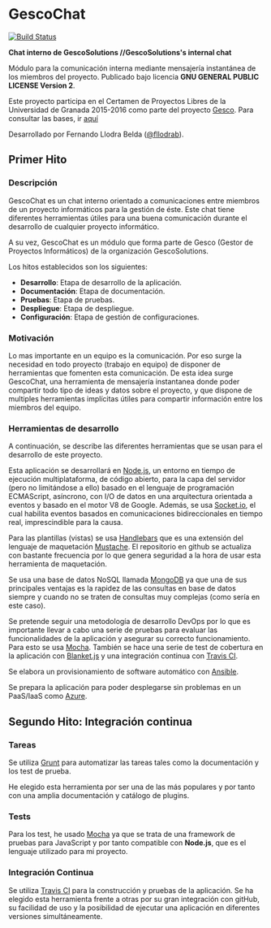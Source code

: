 # GescoChat

[![Build Status](https://travis-ci.org/Gescosolution/GescoChat.svg?branch=master)](https://travis-ci.org/Gescosolution/GescoChat)

**Chat interno de GescoSolutions //GescoSolutions's internal chat**

Módulo para la comunicación interna mediante mensajería instantánea de los miembros del proyecto.
Publicado bajo licencia **GNU GENERAL PUBLIC LICENSE Version 2**.

Este proyecto participa en el Certamen de Proyectos Libres de la Universidad de Granada 2015-2016 como parte del proyecto [Gesco](https://github.com/Gescosolution/Gesco). Para consultar las bases, ir [aquí](https://docs.google.com/document/d/16UsdUV_XXuPUh-Imz4PSgh-2ES_YaAJpZ8fNrbTVpMA/edit)

Desarrollado por Fernando Llodra Belda ([@fllodrab](https://github.com/fllodrab)).

## Primer Hito

### Descripción
GescoChat es un chat interno orientado a comunicaciones entre miembros de un proyecto informáticos para la gestión de éste. Este chat tiene diferentes herramientas útiles para una buena comunicación durante el desarrollo de cualquier proyecto informático.

A su vez, GescoChat es un módulo que forma parte de Gesco (Gestor de Proyectos Informáticos) de la organización GescoSolutions.

Los hitos establecidos son los siguientes:
* **Desarrollo**: Etapa de desarrollo de la aplicación.
* **Documentación**: Etapa de documentación.
* **Pruebas**: Etapa de pruebas.
* **Despliegue**: Etapa de despliegue.
* **Configuración**: Etapa de gestión de configuraciones.

### Motivación
Lo mas importante en un equipo es la comunicación. Por eso surge la necesidad en todo proyecto (trabajo en equipo) de disponer de herramientas que fomenten esta comunicación. De esta idea surge GescoChat, una herramienta de mensajería instantanea donde poder compartir todo tipo de ideas y datos sobre el proyecto, y que dispone de multiples herramientas implícitas útiles para compartir información entre los miembros del equipo.

### Herramientas de desarrollo
A continuación, se describe las diferentes herramientas que se usan para el desarrollo de este proyecto.

Esta aplicación se desarrollará en [Node.js](https://nodejs.org/en/), un entorno en tiempo de ejecución multiplataforma, de código abierto, para la capa del servidor (pero no limitándose a ello) basado en el lenguaje de programación ECMAScript, asíncrono, con I/O de datos en una arquitectura orientada a eventos y basado en el motor V8 de Google. Además, se usa [Socket.io](http://socket.io/), el cual habilita eventos basados en comunicaciones bidireccionales en tiempo real, imprescindible para la causa.

Para las plantillas (vistas) se usa [Handlebars](http://handlebarsjs.com/) que es una extensión del lenguaje de maquetación [Mustache](http://mustache.github.io/). El repositorio en github se actualiza con bastante frecuencia por lo que genera seguridad a la hora de usar esta herramienta de maquetación.

Se usa una base de datos NoSQL llamada [MongoDB](https://www.mongodb.org/) ya que una de sus principales ventajas es la rapidez de las consultas en base de datos siempre y cuando no se traten de consultas muy complejas (como sería en este caso).

Se pretende seguir una metodología de desarrollo DevOps por lo que es importante llevar a cabo una serie de pruebas para evaluar las funcionalidades de la aplicación y asegurar su correcto funcionamiento. Para esto se usa [Mocha](http://mochajs.org/). También se hace una serie de test de cobertura en la aplicación con [Blanket.js](http://blanketjs.org/) y una integración continua con [Travis CI](https://travis-ci.org/).

Se elabora un provisionamiento de software automático con [Ansible](http://www.ansible.com/).

Se prepara la aplicación para poder desplegarse sin problemas en un PaaS/IaaS como [Azure](https://azure.microsoft.com/es-es/).

## Segundo Hito: Integración continua

### Tareas

Se utiliza [Grunt](http://gruntjs.com/) para automatizar las tareas tales como la documentación y los test de prueba.

He elegido esta herramienta por ser una de las más populares y por tanto con una amplia documentación y catálogo de
plugins. 

### Tests

Para los test, he usado [Mocha](https://mochajs.org/) ya que se trata de una framework de pruebas para JavaScript y por 
tanto compatible con **Node.js**, que es el lenguaje utilizado para mi proyecto.

### Integración Continua

Se utiliza [Travis CI](https://travis-ci.org/) para la construcción y pruebas de la aplicación. Se ha elegido esta 
herramienta frente a otras por su gran integración con gitHub, su facilidad de uso y la posibilidad de ejecutar una 
aplicación en diferentes versiones simultáneamente.

### 



